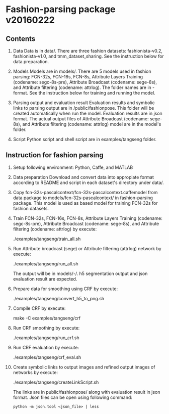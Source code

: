 Fashion-parsing package v20160222
=================================

Contents
--------

1. Data
	Data is in data/. There are three fashion datasets: fashionista-v0.2, fashionista-v1.0, and tmm_dataset_sharing. See the instruction below for data preparation.

2. Models
	Models are in models/. There are 5 models used in fashion parsing: FCN-32s, FCN-16s, FCN-8s, Attribute Layers Training (codename: segc-8s-pre), Attribute Broadcast (codename: sege-8s), and Attribute filtering (codename: attrlog). The folder names are in <modelname>-<dataset> format. See the instruction below for training and running the model.

3. Parsing output and evaluation result
	Evaluation results and symbolic links to parsing output are in /public/fashionpose. This folder will be created automatically when run the model. Evaluation results are in json format. The actual output files of Attribute Broadcast (codename: sege-8s), and Attribute filtering (codename: attrlog) model are in the model's folder.

4. Script
	Python script and shell script are in examples/tangseng folder.

Instruction for fashion parsing
-------------------------------

1. Setup following environment: Python, Caffe, and MATLAB

2. Data preparation
	Download and convert data into appropiate format according to README and script in each dataset's directory under data/.
	
3. Copy fcn-32s-pascalcontext/fcn-32s-pascalcontext.caffemodel from data package to models/fcn-32s-pascalcontext/ in fashion-parsing package. This model is used as based model for training FCN-32s for fashion datasets.

4. Train FCN-32s, FCN-16s, FCN-8s, Attribute Layers Training (codename: segc-8s-pre), Attribute Broadcast (codename: sege-8s), and Attribute filtering (codename: attrlog) by execute:

	./examples/tangseng/train_all.sh
	
5. Run Attribute broadcast (sege) or Attribute filtering (attrlog) network by execute:

	./examples/tangseng/run_all.sh

	The output will be in models/<modelname>-<dataset>/. h5 segmentation output and json evaluation result are expected.

6. Prepare data for smoothing using CRF by execute:

	./examples/tangseng/convert_h5_to_png.sh

7. Compile CRF by execute:

	make -C examples/tangseng/crf

8. Run CRF smoothing by execute:

	./examples/tangseng/run_crf.sh

9. Run CRF evaluation by execute:

	./examples/tangseng/crf_eval.sh	

10. Create symbolic links to output images and refined output images of networks by execute:

	./examples/tangseng/createLinkScript.sh

	The links are in public/fashionpose/ along with evaluation result in json format. Json files can be open using following command:

		python -m json.tool <json_file> | less

